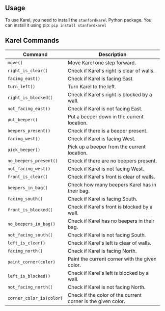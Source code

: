 ## Usage

To use Karel, you need to install the `stanfordkarel` Python package. You can install it using pip:
`pip install stanfordkarel`

## Karel Commands

| Command                  | Description                                  |
|--------------------------|--------------------------------------------|
| `move()`                 | Move Karel one step forward.                |
| `right_is_clear()`       | Check if Karel's right is clear of walls.   |
| `facing_east()`          | Check if Karel is facing East.              |
| `turn_left()`            | Turn Karel to the left.                     |
| `right_is_blocked()`     | Check if Karel's right is blocked by a wall.|
| `not_facing_east()`      | Check if Karel is not facing East.          |
| `put_beeper()`           | Put a beeper down in the current location.  |
| `beepers_present()`      | Check if there is a beeper present.         |
| `facing_west()`          | Check if Karel is facing West.              |
| `pick_beeper()`          | Pick up a beeper from the current location. |
| `no_beepers_present()`   | Check if there are no beepers present.      |
| `not_facing_west()`      | Check if Karel is not facing West.          |
| `front_is_clear()`       | Check if Karel's front is clear of walls.   |
| `beepers_in_bag()`       | Check how many beepers Karel has in their bag.|
| `facing_south()`         | Check if Karel is facing South.             |
| `front_is_blocked()`     | Check if Karel's front is blocked by a wall.|
| `no_beepers_in_bag()`    | Check if Karel has no beepers in their bag. |
| `not_facing_south()`     | Check if Karel is not facing South.         |
| `left_is_clear()`        | Check if Karel's left is clear of walls.    |
| `facing_north()`         | Check if Karel is facing North.             |
| `paint_corner(color)`    | Paint the current corner with the given color.|
| `left_is_blocked()`      | Check if Karel's left is blocked by a wall. |
| `not_facing_north()`     | Check if Karel is not facing North.         |
| `corner_color_is(color)` | Check if the color of the current corner is the given color. |

